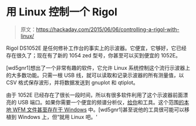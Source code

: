# 用 Linux 控制一个 Rigol

> 原文：<https://hackaday.com/2015/06/06/controlling-a-rigol-with-linux/>

Rigol DS1052E 是任何修补工作台的事实上的示波器。它便宜，它够好，它已经存在很久了；现在有了新的 1054 zed 型号，你甚至可以买到便宜的 1052E。

[wd5gnr1]想出了一个非常有趣的软件，它允许 Linux 系统控制这个流行示波器上的大多数功能。只需一根 USB 线，就可以读取和记录示波器的所有测量值，以 CSV 格式保存波形，并将数据发送到 gnuplot 和 qtiplot。

由于 1052E 已经存在了很长一段时间，所以有很多软件利用了这个示波器前面漂亮的 USB 端口。如果你需要一个便宜的频谱分析仪，[给你](http://hackaday.com/2012/10/10/giving-the-rygol-ds1052e-scope-a-spectrum-analyzer/)和工具。这个范围[的本地 WFM 文件甚至存在于 Windows](http://hackaday.com/2013/03/25/rigol-wfm-viewer-ported-for-non-windows-users/) 中。[wd5gnr1]甚至说他的工具很可能可以移植到 Windows 上，但“就用 Linux 吧。'